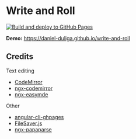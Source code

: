 # Write and Roll

[![Build and deploy to GitHub Pages](https://github.com/daniel-duliga/write-and-roll/actions/workflows/main_as-write-and-roll.yml/badge.svg?branch=main)](https://github.com/daniel-duliga/write-and-roll/actions/workflows/main_as-write-and-roll.yml)

**Demo:** https://daniel-duliga.github.io/write-and-roll

## Credits

Text editing
- [CodeMirror](https://github.com/codemirror/CodeMirror)
- [ngx-codemirror](https://github.com/scttcper/ngx-codemirror)
- [ngx-easymde](https://github.com/dmcbane/ngx-easymde)

Other
- [angular-cli-ghpages](https://github.com/angular-schule/angular-cli-ghpages)
- [FileSaver.js](https://github.com/eligrey/FileSaver.js)
- [ngx-papaparse](https://github.com/alberthaff/ngx-papaparse)
